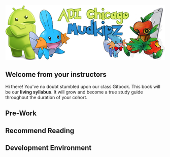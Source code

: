 ![adi-mudkipz.png](adi-mudkipz.png)

## Welcome from your instructors

Hi there! You've no doubt stumbled upon our class Gitbook. This book will be our **living syllabus**. It will grow and become a true study guide throughout the duration of your cohort.

## Pre-Work


## Recommend Reading



## Development Environment


